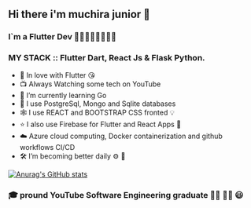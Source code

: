 ## Hi there i'm muchira junior 👋
### I`m a Flutter Dev 💙💙💙💙💙💙💙💙

### MY STACK :: Flutter Dart, React Js & Flask Python.

- 💝 In love with Flutter 😘
- 📺 Always Watching some tech on YouTube
- 🌱 I’m currently learning Go
- 🎉 I use PostgreSql, Mongo and Sqlite databases
- 🕸️ I use REACT and BOOTSTRAP CSS fronted 💡
- ⭐ I also use Firebase for Flutter and React Apps 🎈
- ☁️ Azure cloud computing, Docker containerization and github workflows CI/CD
- 🛠️ I’m  becoming better daily ⚙️ 🦾

[![Anurag's GitHub stats](https://github-readme-stats.vercel.app/api?username=muchirajunior&theme=radical)](https://github.com/anuraghazra/github-readme-stats)

### :mortar_board: pround YouTube Software Engineering graduate :student: :man_factory_worker: :smiley:
